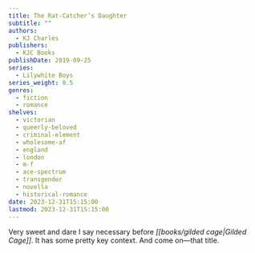 ```yaml
---
title: The Rat-Catcher’s Daughter
subtitle: ""
authors:
  - KJ Charles
publishers:
  - KJC Books
publishDate: 2019-09-25
series:
  - Lilywhite Boys
series_weight: 0.5
genres:
  - fiction
  - romance
shelves:
  - victorian
  - queerly-beloved
  - criminal-element
  - wholesome-af
  - england
  - london
  - m-f
  - ace-spectrum
  - transgender
  - novella
  - historical-romance
date: 2023-12-31T15:15:00
lastmod: 2023-12-31T15:15:00
---
```

Very sweet and dare I say necessary before *[[books/gilded cage|Gilded Cage]]*. It has some pretty key context. And come on—that title.